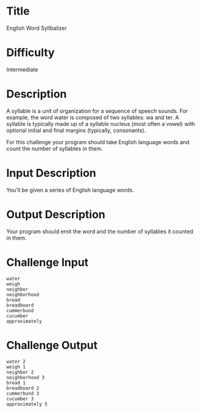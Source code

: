 # Title

English Word Syllbalizer

# Difficulty

Intermediate

# Description

A syllable is a unit of organization for a sequence of speech sounds. For example, the word water is composed of two syllables: wa and ter. A syllable is typically made up of a syllable nucleus (most often a vowel) with optional initial and final margins (typically, consonants).

For this challenge your program should take English language words and count the number of syllables in them.

# Input Description

You'll be given a series of English language words.

# Output Description

Your program should emit the word and the number of syllables it counted in them.

# Challenge Input

    water
    weigh
    neighbor
    neighborhood
    bread
    breadboard
    cummerbund
    cucumber
    approximately
    
# Challenge Output

    water 2 
    weigh 1
    neighbor 2
    neighborhood 3 
    bread 1 
    breadboard 2
    cummerbund 3
    cucumber 3 
    approximately 5
